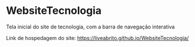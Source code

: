 # WebsiteTecnologia
Tela inicial do site de tecnologia, com a barra de navegação interativa

Link de hospedagem do site: https://liveabrito.github.io/WebsiteTecnologia/
